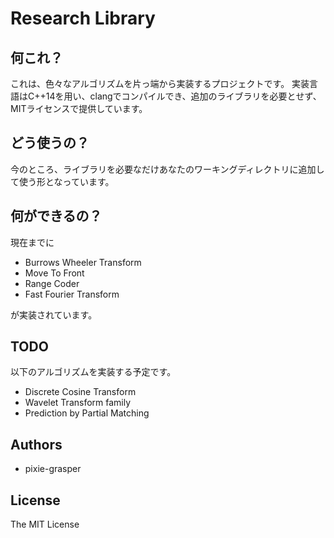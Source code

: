 # Research Library
## 何これ？
これは、色々なアルゴリズムを片っ端から実装するプロジェクトです。
実装言語はC++14を用い、clangでコンパイルでき、追加のライブラリを必要とせず、MITライセンスで提供しています。

## どう使うの？
今のところ、ライブラリを必要なだけあなたのワーキングディレクトリに追加して使う形となっています。

## 何ができるの？
現在までに

- Burrows Wheeler Transform
- Move To Front
- Range Coder
- Fast Fourier Transform

が実装されています。

## TODO
以下のアルゴリズムを実装する予定です。

- Discrete Cosine Transform
- Wavelet Transform family
- Prediction by Partial Matching

## Authors
- pixie-grasper

## License
The MIT License
